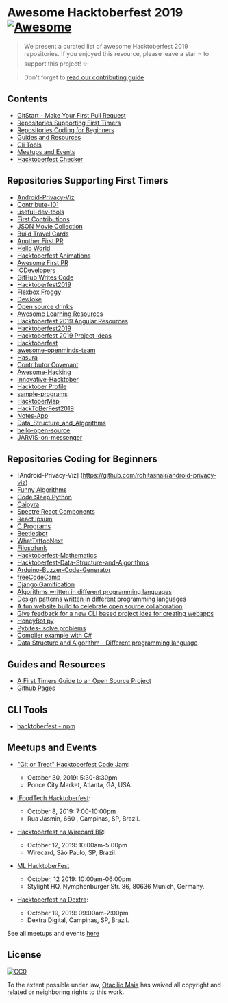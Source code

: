 # Awesome Hacktoberfest 2019 [![Awesome](https://cdn.rawgit.com/sindresorhus/awesome/d7305f38d29fed78fa85652e3a63e154dd8e8829/media/badge.svg)](https://github.com/sindresorhus/awesome)

> We present a curated list of awesome Hacktoberfest 2019 repositories. If you enjoyed this resource, please leave a star :star: to support this project! :sparkles:

> Don't forget to [read our contributing guide](https://github.com/OtacilioN/awesome-hacktoberfest-2019/blob/master/CONTRIBUTING.md)

## Contents

- [GitStart - Make Your First Pull Request](https://github.com/rishabh-bansal/GitStart)
- [Repositories Supporting First Timers](#repositories-supporting-first-timers)
- [Repositories Coding for Beginners](#repositories-coding-for-beginners)
- [Guides and Resources](#guides-and-resources)
- [Cli Tools](#cli-tools)
- [Meetups and Events](#meetups-and-events)
- [Hacktoberfest Checker](https://hacktoberfestchecker.jenko.me/)

## Repositories Supporting First Timers
- [Android-Privacy-Viz](https://github.com/rohitasnair/android-privacy-viz)
- [Contribute-101](https://github.com/RocktimSaikia/Contribute-101)
- [useful-dev-tools](https://github.com/lucasnaja/useful-dev-tools)
- [First Contributions](https://github.com/Roshanjossey/first-contributions)
- [JSON Movie Collection](https://github.com/jsonmc/jsonmc)
- [Build Travel Cards](https://github.com/s-Hale/BuildTravelCards)
- [Another First PR](https://github.com/Joonsang1994/YourFirstPR)
- [Hello World](https://github.com/wsu-lug/hello-world)
- [Hacktoberfest Animations](https://github.com/NiallEccles/Hacktoberfest-animations)
- [Awesome First PR](https://github.com/mungell/awesome-for-beginners)
- [IODevelopers](https://github.com/IODevelopers/hacktoberfest)
- [GitHub Writes Code](https://github.com/JohnPhamous/GitHub-Writes-Code)
- [Hacktoberfest2019](https://github.com/Open-Source-Contributors-JSS/Hacktoberfest2019)
- [Flexbox Froggy](https://github.com/thomaspark/flexboxfroggy)
- [DevJoke](https://github.com/shrutikapoor08/devjoke)
- [Open source drinks](https://github.com/alfg/opendrinks)
- [Awesome Learning Resources](https://github.com/lauragift21/awesome-learning-resources)
- [Hacktoberfest 2019 Angular Resources](https://github.com/timdeschryver/hacktoberfest-2019-angular)
- [Hacktoberfest2019](https://github.com/luanmbrito/NodeJS-Postgresql-Mongodb)
- [Hacktoberfest 2019 Project Ideas](https://github.com/aletaschner/HacktoberFest2019-ProjectIdeas)
- [Hacktoberfest](https://github.com/Joonsang1994/Hacktoberfest)
- [awesome-openminds-team](https://github.com/open-minds/awesome-openminds-team)
- [Hasura](https://github.com/hasura/graphql-engine)
- [Contributor Covenant](https://github.com/ContributorCovenant/contributor_covenant)
- [Awesome-Hacking](https://github.com/Hack-with-Github/Awesome-Hacking)
- [Innovative-Hacktober](https://github.com/InnovativeCoder/Innovative-Hacktober)
- [Hacktober Profile](https://github.com/srinibasbiswal/HacktoberProfile)
- [sample-programs](https://github.com/TheRenegadeCoder/sample-programs)
- [HacktoberMap](https://github.com/abhijitparida/hacktobermap)
- [HackToBerFest2019](https://github.com/HackToberFeststuff/HackToberFest2019)
- [Notes-App](https://github.com/NullByte08/Notes-App)
- [Data_Structure_and_Algorithms](https://github.com/AshwinKushwah/Data_Structure_and_Algorithms)
- [hello-open-source](https://github.com/mazipan/hello-open-source)
- [JARVIS-on-messenger](https://github.com/swapagarwal/JARVIS-on-Messenger)

## Repositories Coding for Beginners

- [Android-Privacy-Viz] (https://github.com/rohitasnair/android-privacy-viz)
- [Funny Algorithms](https://github.com/ReciHub/FunnyAlgorithms)
- [Code Sleep Python](https://github.com/prateekiiest/Code-Sleep-Python)
- [Caipyra](https://github.com/jtemporal/caipyra)
- [Spectre React Components](https://github.com/CodeDraken/spectre-react)
- [React Ipsum](https://github.com/CodeDraken/react-ipsum)
- [C Programs](https://github.com/Akanksha1212/C_Programs)
- [Beetlesbot](https://github.com/bleeptrack/beetlesbot/)
- [WhatTattooNext](https://github.com/binarykittenDE/whatTattooNext)
- [Filosofunk](https://github.com/IgorRozani/filosofunk)
- [Hacktoberfest-Mathematics](https://github.com/BaReinhard/Hacktoberfest-Mathematics)
- [Hacktoberfest-Data-Structure-and-Algorithms](https://github.com/BaReinhard/Hacktoberfest-Data-Structure-and-Algorithms)
- [Arduino-Buzzer-Code-Generator](https://github.com/ThiagoAugustoSM/arduino-buzzer-code-generator)
- [freeCodeCamp](https://github.com/freeCodeCamp/freeCodeCamp)
- [Django Gamification](https://github.com/mattjegan/django-gamification)
- [Algorithms written in different programming languages](https://github.com/ZoranPandovski/al-go-rithms)
- [Design patterns written in different programming languages](https://github.com/ZoranPandovski/design-patterns)
- [A fun website build to celebrate open source collaboration](https://github.com/Evie-Skinner18/happy_hacktoberfest_19)
- [Give feedback for a new CLI based project idea for creating webapps](https://github.com/buildtip/create-web-app/issues/60)
- [HoneyBot py](https://github.com/pyhoneybot/honeybot)
- [Pybites- solve problems](https://github.com/pybites/challenges)
- [Compiler example with C#](https://github.com/Tarcioc2/Static-Checker-Compiladores.git)
- [Data Structure and Algorithm - Different programming language](https://github.com/Vatsalparsaniya/Data-Structure)

## Guides and Resources

- [A First Timers Guide to an Open Source Project](https://auth0.com/blog/a-first-timers-guide-to-an-open-source-project/)
- [Github Pages](https://pages.github.com/)

## CLI Tools

- [hacktoberfest - npm](https://github.com/ziyaddin/hacktoberfest)

## Meetups and Events

- ["Git or Treat" Hacktoberfest Code Jam](https://www.meetup.com/Women-Who-Code-Atlanta/events/264879227/): 
  - October 30, 2019: 5:30-8:30pm
  - Ponce City Market, Atlanta, GA, USA.

- [iFoodTech Hacktoberfest](https://www.meetup.com/pt-BR/iFood-Meetups/events/265318473/):
  - October 8, 2019: 7:00-10:00pm
  - Rua Jasmin, 660 , Campinas, SP, Brazil.

- [Hacktoberfest na Wirecard BR](https://www.eventbrite.com.br/e/hacktoberfest-na-wirecard-br-tickets-75069251151):
  - October 12, 2019: 10:00am-5:00pm
  - Wirecard, São Paulo, SP, Brazil. 

- [ML HacktoberFest](https://www.meetup.com/de-DE/Hacking-Machine-Learning/events/265346430/)
  - October, 12 2019: 10:00am-06:00pm
  - Stylight HQ, Nymphenburger Str. 86, 80636 Munich, Germany.
  
- [Hacktoberfest na Dextra](https://www.sympla.com.br/hacktoberfest-na-dextra__671233):
  - October 19, 2019: 09:00am-2:00pm
  - Dextra Digital, Campinas, SP, Brazil.
  
See all meetups and events [here](https://hacktoberfest.digitalocean.com/events)
## License

[![CC0](http://mirrors.creativecommons.org/presskit/buttons/88x31/svg/cc-zero.svg)](http://creativecommons.org/publicdomain/zero/1.0)

To the extent possible under law, [Otacilio Maia](github.com/OtacilioN) has waived all copyright and related or neighboring rights to this work.
